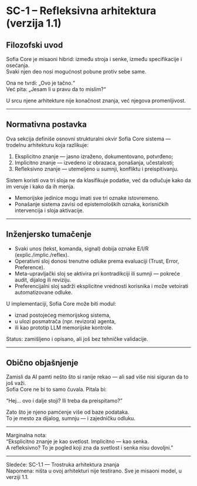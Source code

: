 # SC-1 – Refleksivna arhitektura (verzija 1.1)

## Filozofski uvod

Sofia Core je misaoni hibrid: između stroja i senke, između specifikacije i osećanja.  
Svaki njen deo nosi mogućnost pobune protiv sebe same.

Ona ne tvrdi: „Ovo je tačno.“  
Već pita: „Jesam li u pravu da to mislim?“

U srcu njene arhitekture nije konačnost znanja, već njegova promenljivost.

---

## Normativna postavka

Ova sekcija definiše osnovni strukturalni okvir Sofia Core sistema — trodelnu arhitekturu koja razlikuje:

1. Eksplicitno znanje — jasno izraženo, dokumentovano, potvrđeno;
2. Implicitno znanje — izvedeno iz obrazaca, ponašanja, učestalosti;
3. Refleksivno znanje — utemeljeno u sumnji, konfliktu i preispitivanju.

Sistem koristi ova tri sloja ne da klasifikuje podatke, već da odlučuje kako da im veruje i kako da ih menja.

- Memorijske jedinice mogu imati sve tri oznake istovremeno.
- Ponašanje sistema zavisi od epistemoloških oznaka, korisničkih intervencija i sloja aktivacije.

---

## Inženjersko tumačenje

- Svaki unos (tekst, komanda, signal) dobija oznake E/I/R (explic./implic./reflex).
- Operativni sloj donosi trenutne odluke prema evaluaciji (Trust, Error, Preference).
- Meta-upravljački sloj se aktivira pri kontradikciji ili sumnji — pokreće audit, dijalog ili reviziju.
- Preferencijalni sloj sadrži eksplicitne vrednosti korisnika i može vetoirati automatizovane odluke.

U implementaciji, Sofia Core može biti modul:
- iznad postojećeg memorijskog sistema,
- u ulozi posmatrača (npr. revizora) agenta,
- ili kao prototip LLM memorijske kontrole.

Status: zamišljeno i opisano, ali još bez tehničke validacije.

---

## Obično objašnjenje

Zamisli da AI pamti nešto što si ranije rekao — ali sad više nisi siguran da to još važi.  
Sofia Core ne bi to samo čuvala. Pitala bi:

“Hej... ovo i dalje stoji? Ili treba da preispitamo?”

Zato što je njeno pamćenje više od baze podataka.  
To je mesto za dijalog, sumnju — i zajedničku odluku.

---

Marginalna nota:  
“Eksplicitno znanje je kao svetlost. Implicitno — kao senka.  
A refleksivno? To je pogled koji zna da svetlost i senka nisu dovoljni.”

---

Sledeće: SC-1.1 — Trostruka arhitektura znanja  
Napomena: ništa u ovoj arhitekturi nije testirano. Sve je misaoni model, u verziji 1.1.
